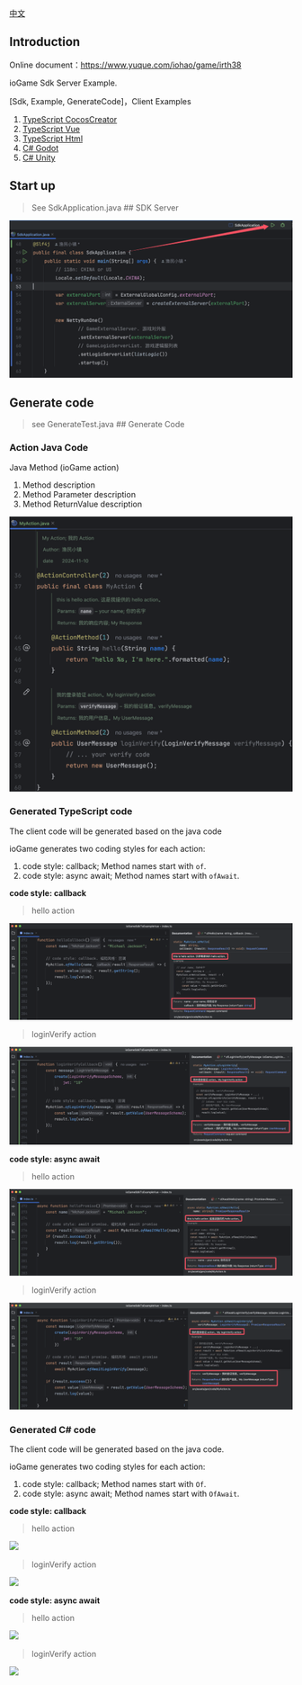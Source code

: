 [中文](./README_CN.md)



## Introduction

Online document：https://www.yuque.com/iohao/game/irth38



ioGame Sdk Server Example.



[Sdk, Example, GenerateCode]，Client Examples 

1. [TypeScript CocosCreator](https://github.com/iohao/ioGame/issues/396)
2. [TypeScript Vue](https://github.com/iohao/ioGame/issues/397)
3. [TypeScript Html](https://github.com/iohao/ioGame/issues/398)
4. [C# Godot](https://github.com/iohao/ioGame/issues/399)
5. [C# Unity](https://github.com/iohao/ioGame/issues/400)





## Start up

> See SdkApplication.java ## SDK Server

![](./doc/SdkApplication.png)



## Generate code

> see GenerateTest.java ## Generate Code



### Action Java Code

Java Method (ioGame action)

1. Method description
2. Method Parameter description
3. Method ReturnValue description

![](./doc/MyAction.png)



### Generated TypeScript code

The client code will be generated based on the java code



ioGame generates two coding styles for each action:

1. code style: callback; Method names start with `of`.
2. code style: async await; Method names start with `ofAwait`.



**code style: callback** 

> hello action

![helloCallback](./doc/TsHello1.png)



> loginVerify action

![loginVerify](./doc/TsLoginVerify1.png)



**code style: async await** 

> hello action

![](./doc/TsHello2.png)



> loginVerify action

![](./doc/TsLoginVerify2.png)



### Generated C# code

The client code will be generated based on the java code.



ioGame generates two coding styles for each action:

1. code style: callback; Method names start with `Of`.
2. code style: async await; Method names start with `OfAwait`.



**code style: callback** 

> hello action

![](./doc/C#Hello1.png)



> loginVerify action

![](./doc/C#LoginVerify1.png)



**code style: async await** 

> hello action

![](./doc/C#Hello2.png)

> loginVerify action

![](./doc/C#LoginVerify2.png)



